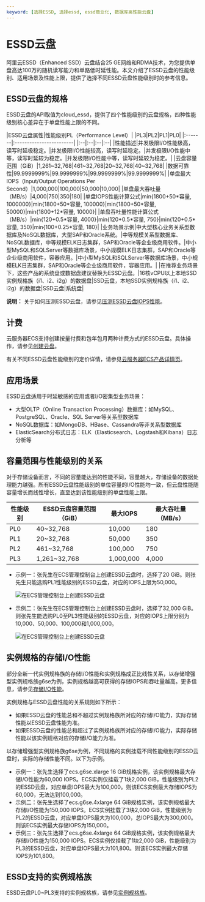 ```yaml
---
keyword: [选择ESSD, 选择essd, essd商业化, 数据库高性能云盘]
---
```


# ESSD云盘

阿里云ESSD（Enhanced SSD）云盘结合25 GE网络和RDMA技术，为您提供单盘高达100万的随机读写能力和单路低时延性能。本文介绍了ESSD云盘的性能级别、适用场景及性能上限，提供了选择不同ESSD云盘性能级别时的参考信息。

## ESSD云盘的规格

ESSD云盘的API取值为cloud\_essd，提供了四个性能级别的云盘规格，四种性能级别核心差异在于单盘性能上限的不同。

|ESSD云盘属性|性能级别PL（Performance Level）|
|PL3|PL2|PL1|PL0|
|:-------|:------------------------|
|:--|:--|:--|:--|
|性能描述|并发极限I/O性能极高，读写时延极稳定。|并发极限I/O性能较高，读写时延稳定。|并发极限I/O性能中等，读写时延较为稳定。|并发极限I/O性能中等，读写时延较为稳定。|
|云盘容量范围（GiB）|1,261~32,768|461~32,768|20~32,768|40~32,768|
|数据可靠性|99.9999999%|99.9999999%|99.9999999%|99.9999999%|
|单盘最大IOPS（Input/Output Operations Per Second）|1,000,000|100,000|50,000|10,000|
|单盘最大吞吐量（MB/s）|4,000|750|350|180|
|单盘IOPS性能计算公式|min\{1800+50\*容量, 1000000\}|min\{1800+50\*容量, 100000\}|min\{1800+50\*容量, 50000\}|min\{1800+12\*容量, 10000\}|
|单盘吞吐量性能计算公式（MB/s）|min\{120+0.5\*容量, 4000\}|min\{120+0.5\*容量, 750\}|min\{120+0.5\*容量, 350\}|min\{100+0.25\*容量, 180\}|
|业务场景示例|中大型核心业务关系型数据库及NoSQL数据库，大型SAP和Oracle系统。|中等规模关系型数据库、NoSQL数据库，中等规模ELK日志集群，SAP和Oracle等企业级商用软件。|中小型MySQL和SQLServer等数据库场景，中小规模ELK日志集群，SAP和Oracle等企业级商用软件，容器应用。|中小型MySQL和SQLServer等数据库场景，中小规模ELK日志集群，SAP和Oracle等企业级商用软件，容器应用。|
|在推荐业务场景下，这些产品的系统盘或数据盘建议替换为ESSD云盘。|16核vCPU以上本地SSD实例规格族（i1、i2、i2g）的数据盘|SSD云盘，本地SSD实例规格族（i1、i2、i2g）的数据盘|SSD云盘|系统盘|

**说明：** 关于如何压测ESSD云盘，请参见[压测ESSD云盘IOPS性能](/intl.zh-CN/块存储/性能/压测ESSD云盘IOPS性能.md)。

## 计费

云服务器ECS支持创建按量付费和包年包月两种计费方式的ESSD云盘。具体操作，请参见[创建云盘](/intl.zh-CN/块存储/云盘/创建云盘/创建云盘.md)。

有关不同ESSD云盘性能级别的定价详情，请参见[云服务器ECS产品详情页](https://www.alibabacloud.com/product/ecs#pricing)。

## 应用场景

ESSD云盘适用于时延敏感的应用或者I/O密集型业务场景：

-   大型OLTP（Online Transaction Processing）数据库：如MySQL、PostgreSQL、Oracle、SQL Server等关系型数据库
-   NoSQL数据库：如MongoDB、HBase、Cassandra等非关系型数据库
-   ElasticSearch分布式日志：ELK（Elasticsearch、Logstash和Kibana）日志分析等

## 容量范围与性能级别的关系

对于存储设备而言，不同的容量能达到的性能不同，容量越大，存储设备的数据处理能力越强。所有ESSD云盘性能级别的单位容量的I/O性能均一致，但云盘性能随容量增长而线性增长，直至达到该性能级别的单盘性能上限。

|性能级别|ESSD云盘容量范围（GiB）|最大IOPS|最大吞吐量（MB/s）|
|----|---------------|------|-----------|
|PL0|40~32,768|10,000|180|
|PL1|20~32,768|50,000|350|
|PL2|461~32,768|100,000|750|
|PL3|1,261~32,768|1,000,000|4,000|

-   示例一：张先生在ECS管理控制台上创建ESSD云盘时，选择了20 GiB。则张先生只能选购PL1性能级别的ESSD云盘，对应的IOPS上限为50,000。

    ![在ECS管理控制台上创建ESSD云盘](https://static-aliyun-doc.oss-accelerate.aliyuncs.com/assets/img/zh-CN/6953359951/p49959.png)

-   示例二：张先生在ECS管理控制台上创建ESSD云盘时，选择了32,000 GiB。则张先生能选购PL0至PL3性能级别的ESSD云盘，对应的IOPS上限分别为10,000、50,000、100,000和1,000,000。

    ![在ECS管理控制台上创建ESSD云盘](https://static-aliyun-doc.oss-accelerate.aliyuncs.com/assets/img/zh-CN/6953359951/p129355.png)


## 实例规格的存储I/O性能

部分全新一代实例规格族的存储I/O性能和实例规格成正比线性关系，以存储增强型实例规格族g6se为例，实例规格越高可获得的存储IOPS和吞吐量越高。更多信息，请参见[存储I/O性能](/intl.zh-CN/块存储/性能/存储I/O性能.md)。

实例规格与ESSD云盘性能的关系规则如下所示：

-   如果ESSD云盘的性能总和不超过实例规格族所对应的存储I/O能力，实际存储性能以ESSD云盘性能为准。
-   如果ESSD云盘的性能总和超过了实例规格族所对应的存储I/O能力，实际存储性能以该实例规格对应的存储I/O能力为准。

以存储增强型实例规格族g6se为例，不同规格的实例挂载不同性能级别的ESSD云盘时，实际的存储性能不同。以下为示例。

-   示例一：张先生选择了ecs.g6se.xlarge 16 GiB规格实例，该实例规格最大存储I/O性能为60,000 IOPS。ECS实例仅挂载了1块2,000 GiB，性能级别为PL2的ESSD云盘，对应单盘IOPS最大为100,000。则该ECS实例最大存储IOPS为60,000，无法达到100,000。
-   示例二：张先生选择了ecs.g6se.4xlarge 64 GiB规格实例，该实例规格最大存储I/O性能为150,000 IOPS。ECS实例挂载了3块2,000 GiB，性能级别为PL2的ESSD云盘，对应单盘IOPS最大为100,000，总IOPS最大为300,000。则该ECS实例最大存储IOPS为150,000。
-   示例三：张先生选择了ecs.g6se.4xlarge 64 GiB规格实例，该实例规格最大存储I/O性能为150,000 IOPS。ECS实例仅挂载了1块2,000 GiB，性能级别为PL3的ESSD云盘，对应单盘IOPS最大为101,800。则该ECS实例最大存储IOPS为101,800。

## ESSD支持的实例规格族

ESSD云盘PL0~PL3支持的实例规格族，请参见[实例规格族](/intl.zh-CN/实例/实例规格族.md)。


